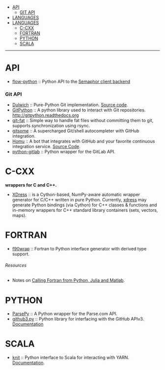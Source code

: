 + [API](#api)
   + [GIT API](#git-api)
+ [LANGUAGES](#languages)
+ [LANGUAGES](#languages)
   + [C-CXX](#cxx)
   + [FORTRAN](#fortran)
   + [PYTHON](#python)
   + [SCALA](#scala)

----

# API
+ [flow-python](https://github.com/SpiderOak/flow-python) :: Python API to the [Semaphor client backend](https://spideroak.com/solutions/semaphor)

### Git API
+ [Dulwich](https://www.dulwich.io/) :: Pure-Python Git implementation. [Source code](https://github.com/jelmer/dulwich).
+ [GitPython](https://github.com/gitpython-developers/GitPython) :: A python library used to interact with Git repositories. http://gitpython.readthedocs.org
+ [git-fat](https://github.com/jedbrown/git-fat) :: Simple way to handle fat files without committing them to git, supports synchronization using rsync.
+ [gitsome](https://github.com/donnemartin/gitsome) :: A supercharged Git/shell autocompleter with GitHub integration.
+ [Homu](http://homu.io/) :: A bot that integrates with GitHub and your favorite continuous integration service. [Source Code](https://github.com/barosl/homu).
+ [python-gitlab](https://github.com/gpocentek/python-gitlab) :: Python wrapper for the GitLab API.



# C-CXX 
**wrappers for C and C++.**
+ [XDress](https://github.com/xdress/xdress) :: is a Cython-based, NumPy-aware automatic wrapper generator for C/C++ written in pure Python. Currently, [xdress](http://xdress.org/) may generate Python bindings (via Cython) for C++ classes & functions and in-memory wrappers for C++ standard library containers (sets, vectors, maps).

# FORTRAN
+ [f90wrap](https://github.com/jameskermode/f90wrap) :: Fortran to Python interface generator with derived type support.

###### Resources
+ Notes on [Calling Fortran from Python, Julia and Matlab](http://maurow.bitbucket.org/notes/calling_fortran_from_misc.html).

# PYTHON
+ [ParsePy](https://github.com/dgrtwo/ParsePy) :: A Python wrapper for the Parse.com API.
+ [github3.py](https://github.com/sigmavirus24/github3.py) :: Python library for interfacing with the GitHub APIv3. [Documentation](http://github3py.readthedocs.org/)

# SCALA
+ [knit](https://github.com/dask/knit) :: Python interface to Scala for interacting with YARN. [Documentation](http://knit.readthedocs.org/en/latest/).
